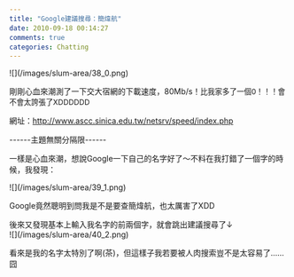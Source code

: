 ```yaml
---
title: "Google建議搜尋：簡煒航"
date: 2010-09-18 00:14:27
comments: true
categories: Chatting
---
```

<p>![](/images/slum-area/38_0.png)</p><p>剛剛心血來潮測了一下交大宿網的下載速度，80Mb/s！<span style="font-size: 13.1944px;">比我家多了一個0！！！會不會太誇張了XDDDDDD</span></p><p>網址：<a href="http://www.ascc.sinica.edu.tw/netsrv/speed/index.php">http://www.ascc.sinica.edu.tw/netsrv/speed/index.php</a></p><p>------主題無關分隔限------</p><p>一樣是心血來潮，想說Google一下自己的名字好了～不料在我打錯了一個字的時候，我發現：</p><p>![](/images/slum-area/39_1.png)</p><p>Google竟然聰明到問我是不是要查簡煒航，也太厲害了XDD</p><p>後來又發現基本上輸入我名字的前兩個字，就會跳出建議搜尋了&darr;<br />![](/images/slum-area/40_2.png)</p><p>看來是我的名字太特別了啊(茶)，但這樣子我若要被人肉搜索豈不是太容易了&hellip;&hellip;囧</p>
